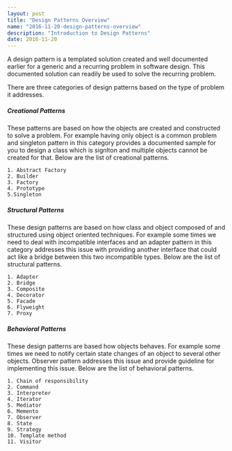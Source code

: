 ```yaml
---
layout: post
title: "Design Patterns Overview"
name: "2016-11-20-design-patterns-overview"
description: "Introduction to Design Patterns"
date: 2016-11-20
---
```


<p>A design pattern is a templated solution created and well documented earlier for a generic and a recurring problem in software design. This documented solution can readily be used to solve the recurring problem.</p>

<p>
There are three categories of design patterns based on the type of problem it addresses.
</p>

##### Creational Patterns
<p>
These patterns are based on how the objects are created and constructed to solve a problem. For example having only object is a common problem and singleton pattern in this category provides a documented sample for you to design a class which is signlton and multiple objects cannot be created for that. Below are the list of creational patterns.
</p>

    1. Abstract Factory
    2. Builder
    3. Factory
    4. Prototype
    5.Singleton

##### Structural Patterns
<p>
These design patterns are based on how class and object composed of and structured using object oriented techniques. For example some times we need to deal with incompatible interfaces and an adapter pattern in this category addresses this issue with providing another interface that could act like a bridge between this two incompatible types. Below are the list of structural patterns.
</p>

    1. Adapter
    2. Bridge
    3. Composite
    4. Decorator
    5. Facade
    6. Flyweight
    7. Proxy
    
##### Behavioral Patterns
<p>
These design patterns are based how objects behaves. For example some times we need to notify certain state changes of an object to several other objects. Observer pattern addresses this issue and provide guideline for implementing this issue. Below are the list of behavioral patterns.
</p>

    1. Chain of responsibility
    2. Command
    3. Interpreter
    4. Iterator
    5. Mediator
    6. Memento
    7. Observer
    8. State
    9. Strategy
    10. Template method
    11. Visitor